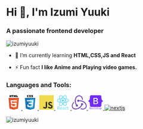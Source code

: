 <h1 align="left">Hi 👋, I'm Izumi Yuuki</h1>
<h3 align="left">A passionate frontend developer</h3>

<p align="left"> <img src="https://komarev.com/ghpvc/?username=izumiyuuki&label=Profile%20views&color=0e75b6&style=flat" alt="izumiyuuki" /> </p>

- 🌱 I’m currently learning **HTML,CSS,JS and React**

- ⚡ Fun fact **I like Anime and Playing video games.**

<h3 align="left">Languages and Tools:</h3>
<p align="left">
  <a href="https://www.w3.org/html/" target="_blank" rel="noreferrer">
    <img src="https://raw.githubusercontent.com/devicons/devicon/master/icons/html5/html5-original-wordmark.svg" alt="html5" width="40" height="40"/>
  </a>
  <a href="https://www.w3schools.com/css/" target="_blank" rel="noreferrer">
    <img src="https://raw.githubusercontent.com/devicons/devicon/master/icons/css3/css3-original-wordmark.svg" alt="css3" width="40" height="40"/>
  </a>
  <a href="https://developer.mozilla.org/en-US/docs/Web/JavaScript" target="_blank" rel="noreferrer">
    <img src="https://raw.githubusercontent.com/devicons/devicon/master/icons/javascript/javascript-original.svg" alt="javascript" width="40" height="40"/>
  </a>
  <a href="https://reactjs.org/" target="_blank" rel="noreferrer">
    <img src="https://raw.githubusercontent.com/devicons/devicon/master/icons/react/react-original-wordmark.svg" alt="react" width="40" height="40"/>
  </a>
  <a href="https://redux.js.org" target="_blank" rel="noreferrer">
    <img src="https://raw.githubusercontent.com/devicons/devicon/master/icons/redux/redux-original.svg" alt="redux" width="40" height="40"/>
  </a>
  <a href="https://getbootstrap.com" target="_blank" rel="noreferrer">
    <img src="https://raw.githubusercontent.com/devicons/devicon/master/icons/bootstrap/bootstrap-plain-wordmark.svg" alt="bootstrap" width="40" height="40"/>
  </a>
  <a href="https://nextjs.org/" target="_blank" rel="noreferrer">
    <img src="https://cdn.worldvectorlogo.com/logos/nextjs-2.svg" alt="nextjs" width="40" height="40"/>
  </a>
</p>


<p><img align="center" src="https://github-readme-streak-stats.herokuapp.com/?user=izumiyuuki&" alt="izumiyuuki" /></p>


<!---
IzumiYuuki/IzumiYuuki is a ✨ special ✨ repository because its `README.md` (this file) appears on your GitHub profile.
You can click the Preview link to take a look at your changes.
--->
